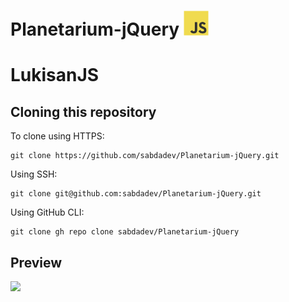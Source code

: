 # Planetarium-jQuery <img src="https://raw.githubusercontent.com/devicons/devicon/master/icons/javascript/javascript-original.svg" alt="javascript" width="40" height="40"/>


# LukisanJS
## Cloning this repository

To clone using HTTPS:
```
git clone https://github.com/sabdadev/Planetarium-jQuery.git
```
Using SSH:
```
git clone git@github.com:sabdadev/Planetarium-jQuery.git
```
Using GitHub CLI:
```
git clone gh repo clone sabdadev/Planetarium-jQuery
```

## Preview
<img src="https://github.com/sabdadev/Planetarium-jQuery/blob/master/planetarium.gif">
